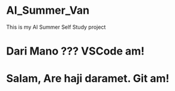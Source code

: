 # AI_Summer_Van
This is my AI Summer Self Study project


# Dari Mano ??? VSCode am!

# Salam, Are haji daramet. Git am!
